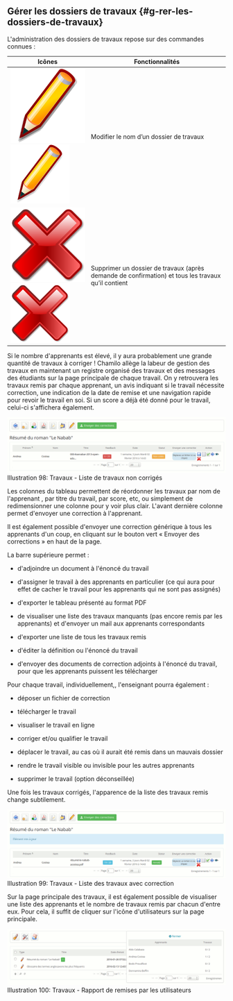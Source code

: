 ## Gérer les dossiers de travaux {#g-rer-les-dossiers-de-travaux}

L&#039;administration des dossiers de travaux repose sur des commandes connues :

| Icônes | Fonctionnalités |
| --- | --- |
| ![](../assets/image153.svg)![](../assets/image153.png) | Modifier le nom d’un dossier de travaux |
| ![](../assets/image154.svg)![](../assets/image154.png) | Supprimer un dossier de travaux (après demande de confirmation) et tous les travaux qu’il contient |

Si le nombre d&#039;apprenants est élevé, il y aura probablement une grande quantité de travaux à corriger ! Chamilo allège la labeur de gestion des travaux en maintenant un registre organisé des travaux et des messages des étudiants sur la page principale de chaque travail. On y retrouvera les travaux remis par chaque apprenant, un avis indiquant si le travail nécessite correction, une indication de la date de remise et une navigation rapide pour revoir le travail en soi. Si un score a déjà été donné pour le travail, celui-ci s&#039;affichera également.

![](../assets/image159.png)Illustration 98: Travaux - Liste de travaux non corrigés

Les colonnes du tableau permettent de réordonner les travaux par nom de l&#039;apprenant , par titre du travail, par score, etc, ou simplement de redimensionner une colonne pour y voir plus clair. L&#039;avant dernière colonne permet d&#039;envoyer une correction à l&#039;apprenant.

Il est également possible d&#039;envoyer une correction générique à tous les apprenants d&#039;un coup, en cliquant sur le bouton vert « Envoyer des corrections » en haut de la page.

La barre supérieure permet :

*   d&#039;adjoindre un document à l&#039;énoncé du travail

*   d&#039;assigner le travail à des apprenants en particulier (ce qui aura pour effet de cacher le travail pour les apprenants qui ne sont pas assignés)

*   d&#039;exporter le tableau présenté au format PDF

*   de visualiser une liste des travaux manquants (pas encore remis par les apprenants) et d&#039;envoyer un mail aux apprenants correspondants

*   d&#039;exporter une liste de tous les travaux remis

*   d&#039;éditer la définition ou l&#039;énoncé du travail

*   d&#039;envoyer des documents de correction adjoints à l&#039;énoncé du travail, pour que les apprenants puissent les télécharger

Pour chaque travail, individuellement,, l&#039;enseignant pourra également :

*   déposer un fichier de correction

*   télécharger le travail

*   visualiser le travail en ligne

*   corriger et/ou qualifier le travail

*   déplacer le travail, au cas où il aurait été remis dans un mauvais dossier

*   rendre le travail visible ou invisible pour les autres apprenants

*   supprimer le travail (option déconseillée)

Une fois les travaux corrigés, l&#039;apparence de la liste des travaux remis change subtilement.

![](../assets/image160.png)Illustration 99: Travaux - Liste des travaux avec correction

Sur la page principale des travaux, il est également possible de visualiser une liste des apprenants et le nombre de travaux remis par chacun d&#039;entre eux. Pour cela, il suffit de cliquer sur l&#039;icône d&#039;utilisateurs sur la page principale.

![](../assets/image162.png)Illustration 100: Travaux - Rapport de remises par les utilisateurs